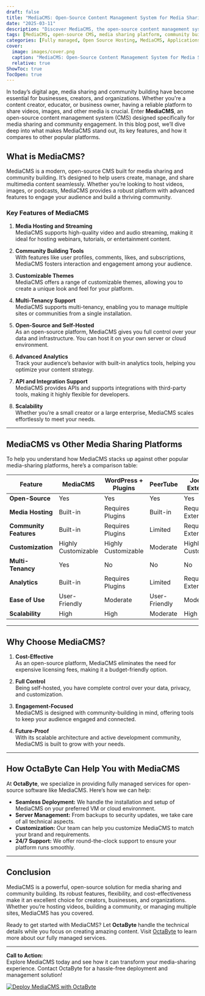 ```yaml
---
draft: false
title: "MediaCMS: Open-Source Content Management System for Media Sharing and Community Building"
date: "2025-03-11"
description: "Discover MediaCMS, the open-source content management system designed for media sharing and community building. Learn how it compares to other platforms, its features, and why it’s the perfect choice for your media-sharing needs."
tags: [MediaCMS, open-source CMS, media sharing platform, community building, open-source software, MediaCMS vs other platforms, video hosting, content management system, open-source alternatives]
categories: [Fully managed, Open Source Hosting, MediaCMS, Applications, Cms]
cover:
  image: images/cover.png
  caption: "MediaCMS: Open-Source Content Management System for Media Sharing and Community Building"
  relative: true
ShowToc: true
TocOpen: true
---
```



In today’s digital age, media sharing and community building have become essential for businesses, creators, and organizations. Whether you're a content creator, educator, or business owner, having a reliable platform to share videos, images, and other media is crucial. Enter **MediaCMS**, an open-source content management system (CMS) designed specifically for media sharing and community engagement. In this blog post, we’ll dive deep into what makes MediaCMS stand out, its key features, and how it compares to other popular platforms.

## What is MediaCMS?

MediaCMS is a modern, open-source CMS built for media sharing and community building. It’s designed to help users create, manage, and share multimedia content seamlessly. Whether you’re looking to host videos, images, or podcasts, MediaCMS provides a robust platform with advanced features to engage your audience and build a thriving community.

### Key Features of MediaCMS

1. **Media Hosting and Streaming**  
   MediaCMS supports high-quality video and audio streaming, making it ideal for hosting webinars, tutorials, or entertainment content.

2. **Community Building Tools**  
   With features like user profiles, comments, likes, and subscriptions, MediaCMS fosters interaction and engagement among your audience.

3. **Customizable Themes**  
   MediaCMS offers a range of customizable themes, allowing you to create a unique look and feel for your platform.

4. **Multi-Tenancy Support**  
   MediaCMS supports multi-tenancy, enabling you to manage multiple sites or communities from a single installation.

5. **Open-Source and Self-Hosted**  
   As an open-source platform, MediaCMS gives you full control over your data and infrastructure. You can host it on your own server or cloud environment.

6. **Advanced Analytics**  
   Track your audience’s behavior with built-in analytics tools, helping you optimize your content strategy.

7. **API and Integration Support**  
   MediaCMS provides APIs and supports integrations with third-party tools, making it highly flexible for developers.

8. **Scalability**  
   Whether you’re a small creator or a large enterprise, MediaCMS scales effortlessly to meet your needs.

---

## MediaCMS vs Other Media Sharing Platforms

To help you understand how MediaCMS stacks up against other popular media-sharing platforms, here’s a comparison table:

| Feature                | MediaCMS               | WordPress + Plugins | PeerTube               | Joomla + Extensions    |
|------------------------|------------------------|---------------------|------------------------|------------------------|
| **Open-Source**        | Yes                    | Yes                 | Yes                    | Yes                    |
| **Media Hosting**      | Built-in               | Requires Plugins    | Built-in               | Requires Extensions    |
| **Community Features** | Built-in               | Requires Plugins    | Limited                | Requires Extensions    |
| **Customization**      | Highly Customizable    | Highly Customizable | Moderate               | Highly Customizable    |
| **Multi-Tenancy**      | Yes                    | No                  | No                     | No                     |
| **Analytics**          | Built-in               | Requires Plugins    | Limited                | Requires Extensions    |
| **Ease of Use**        | User-Friendly          | Moderate            | User-Friendly          | Moderate               |
| **Scalability**        | High                   | High                | Moderate               | High                   |

---

## Why Choose MediaCMS?

1. **Cost-Effective**  
   As an open-source platform, MediaCMS eliminates the need for expensive licensing fees, making it a budget-friendly option.

2. **Full Control**  
   Being self-hosted, you have complete control over your data, privacy, and customization.

3. **Engagement-Focused**  
   MediaCMS is designed with community-building in mind, offering tools to keep your audience engaged and connected.

4. **Future-Proof**  
   With its scalable architecture and active development community, MediaCMS is built to grow with your needs.

---

## How OctaByte Can Help You with MediaCMS

At **OctaByte**, we specialize in providing fully managed services for open-source software like MediaCMS. Here’s how we can help:

- **Seamless Deployment:** We handle the installation and setup of MediaCMS on your preferred VM or cloud environment.  
- **Server Management:** From backups to security updates, we take care of all technical aspects.  
- **Customization:** Our team can help you customize MediaCMS to match your brand and requirements.  
- **24/7 Support:** We offer round-the-clock support to ensure your platform runs smoothly.

---

## Conclusion

MediaCMS is a powerful, open-source solution for media sharing and community building. Its robust features, flexibility, and cost-effectiveness make it an excellent choice for creators, businesses, and organizations. Whether you’re hosting videos, building a community, or managing multiple sites, MediaCMS has you covered.

Ready to get started with MediaCMS? Let **OctaByte** handle the technical details while you focus on creating amazing content. Visit [OctaByte](https://octabyte.io) to learn more about our fully managed services.

---

**Call to Action:**  
Explore MediaCMS today and see how it can transform your media-sharing experience. Contact OctaByte for a hassle-free deployment and management solution!

[![Deploy MediaCMS with OctaByte](/images/deploy-on-octabyte.png)](https://octabyte.io/fully-managed-open-source-services/applications/cms/mediacms)